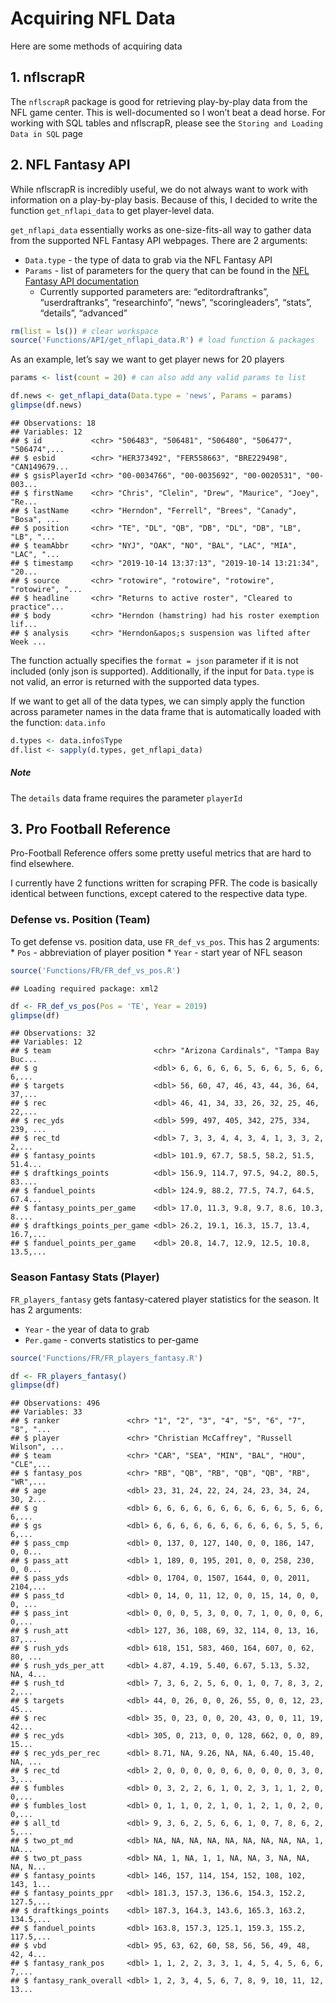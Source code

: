 Acquiring NFL Data
================

Here are some methods of acquiring data

## 1\. nflscrapR

The `nflscrapR` package is good for retrieving play-by-play data from
the NFL game center. This is well-documented so I won’t beat a dead
horse. For working with SQL tables and nflscrapR, please see the
`Storing and Loading Data in SQL` page

## 2\. NFL Fantasy API

While nflscrapR is incredibly useful, we do not always want to work with
information on a play-by-play basis. Because of this, I decided to write
the function `get_nflapi_data` to get player-level data.

`get_nflapi_data` essentially works as one-size-fits-all way to gather
data from the supported NFL Fantasy API webpages. There are 2 arguments:

  - `Data.type` - the type of data to grab via the NFL Fantasy API
  - `Params` - list of parameters for the query that can be found in the
    [NFL Fantasy API documentation](https://api.fantasy.nfl.com/v1/docs)
      - Currently supported parameters are: “editordraftranks”,
        “userdraftranks”, “researchinfo”, “news”, “scoringleaders”,
        “stats”, “details”, “advanced”

<!-- end list -->

``` r
rm(list = ls()) # clear workspace
source('Functions/API/get_nflapi_data.R') # load function & packages
```

As an example, let’s say we want to get player news for 20 players

``` r
params <- list(count = 20) # can also add any valid params to list

df.news <- get_nflapi_data(Data.type = 'news', Params = params)
glimpse(df.news)
```

    ## Observations: 18
    ## Variables: 12
    ## $ id           <chr> "506483", "506481", "506480", "506477", "506474",...
    ## $ esbid        <chr> "HER373492", "FER558663", "BRE229498", "CAN149679...
    ## $ gsisPlayerId <chr> "00-0034766", "00-0035692", "00-0020531", "00-003...
    ## $ firstName    <chr> "Chris", "Clelin", "Drew", "Maurice", "Joey", "Re...
    ## $ lastName     <chr> "Herndon", "Ferrell", "Brees", "Canady", "Bosa", ...
    ## $ position     <chr> "TE", "DL", "QB", "DB", "DL", "DB", "LB", "LB", "...
    ## $ teamAbbr     <chr> "NYJ", "OAK", "NO", "BAL", "LAC", "MIA", "LAC", "...
    ## $ timestamp    <chr> "2019-10-14 13:37:13", "2019-10-14 13:21:34", "20...
    ## $ source       <chr> "rotowire", "rotowire", "rotowire", "rotowire", "...
    ## $ headline     <chr> "Returns to active roster", "Cleared to practice"...
    ## $ body         <chr> "Herndon (hamstring) had his roster exemption lif...
    ## $ analysis     <chr> "Herndon&apos;s suspension was lifted after Week ...

The function actually specifies the `format = json` parameter if it is
not included (only json is supported). Additionally, if the input for
`Data.type` is not valid, an error is returned with the supported data
types.

If we want to get all of the data types, we can simply apply the
function across parameter names in the data frame that is automatically
loaded with the function: `data.info`

``` r
d.types <- data.info$Type
df.list <- sapply(d.types, get_nflapi_data)
```

##### Note

The `details` data frame requires the parameter `playerId`

## 3\. Pro Football Reference

Pro-Football Reference offers some pretty useful metrics that are hard
to find elsewhere.

I currently have 2 functions written for scraping PFR. The code is
basically identical between functions, except catered to the respective
data type.

### Defense vs. Position (Team)

To get defense vs. position data, use `FR_def_vs_pos`. This has 2
arguments: \* `Pos` - abbreviation of player position \* `Year` - start
year of NFL season

``` r
source('Functions/FR/FR_def_vs_pos.R')
```

    ## Loading required package: xml2

``` r
df <- FR_def_vs_pos(Pos = 'TE', Year = 2019)
glimpse(df)
```

    ## Observations: 32
    ## Variables: 12
    ## $ team                       <chr> "Arizona Cardinals", "Tampa Bay Buc...
    ## $ g                          <dbl> 6, 6, 6, 6, 6, 5, 6, 6, 5, 6, 6, 6,...
    ## $ targets                    <dbl> 56, 60, 47, 46, 43, 44, 36, 64, 37,...
    ## $ rec                        <dbl> 46, 41, 34, 33, 26, 32, 25, 46, 22,...
    ## $ rec_yds                    <dbl> 599, 497, 405, 342, 275, 334, 239, ...
    ## $ rec_td                     <dbl> 7, 3, 3, 4, 4, 3, 4, 1, 3, 3, 2, 2,...
    ## $ fantasy_points             <dbl> 101.9, 67.7, 58.5, 58.2, 51.5, 51.4...
    ## $ draftkings_points          <dbl> 156.9, 114.7, 97.5, 94.2, 80.5, 83....
    ## $ fanduel_points             <dbl> 124.9, 88.2, 77.5, 74.7, 64.5, 67.4...
    ## $ fantasy_points_per_game    <dbl> 17.0, 11.3, 9.8, 9.7, 8.6, 10.3, 8....
    ## $ draftkings_points_per_game <dbl> 26.2, 19.1, 16.3, 15.7, 13.4, 16.7,...
    ## $ fanduel_points_per_game    <dbl> 20.8, 14.7, 12.9, 12.5, 10.8, 13.5,...

### Season Fantasy Stats (Player)

`FR_players_fantasy` gets fantasy-catered player statistics for the
season. It has 2 arguments:

  - `Year` - the year of data to grab
  - `Per.game` - converts statistics to per-game

<!-- end list -->

``` r
source('Functions/FR/FR_players_fantasy.R')

df <- FR_players_fantasy()
glimpse(df)
```

    ## Observations: 496
    ## Variables: 33
    ## $ ranker               <chr> "1", "2", "3", "4", "5", "6", "7", "8", "...
    ## $ player               <chr> "Christian McCaffrey", "Russell Wilson", ...
    ## $ team                 <chr> "CAR", "SEA", "MIN", "BAL", "HOU", "CLE",...
    ## $ fantasy_pos          <chr> "RB", "QB", "RB", "QB", "QB", "RB", "WR",...
    ## $ age                  <dbl> 23, 31, 24, 22, 24, 24, 23, 34, 24, 30, 2...
    ## $ g                    <dbl> 6, 6, 6, 6, 6, 6, 6, 6, 6, 6, 5, 6, 6, 6,...
    ## $ gs                   <dbl> 6, 6, 6, 6, 6, 6, 6, 6, 6, 6, 5, 5, 6, 6,...
    ## $ pass_cmp             <dbl> 0, 137, 0, 127, 140, 0, 0, 186, 147, 0, 0...
    ## $ pass_att             <dbl> 1, 189, 0, 195, 201, 0, 0, 258, 230, 0, 0...
    ## $ pass_yds             <dbl> 0, 1704, 0, 1507, 1644, 0, 0, 2011, 2104,...
    ## $ pass_td              <dbl> 0, 14, 0, 11, 12, 0, 0, 15, 14, 0, 0, 0, ...
    ## $ pass_int             <dbl> 0, 0, 0, 5, 3, 0, 0, 7, 1, 0, 0, 0, 6, 0,...
    ## $ rush_att             <dbl> 127, 36, 108, 69, 32, 114, 0, 13, 16, 87,...
    ## $ rush_yds             <dbl> 618, 151, 583, 460, 164, 607, 0, 62, 80, ...
    ## $ rush_yds_per_att     <dbl> 4.87, 4.19, 5.40, 6.67, 5.13, 5.32, NA, 4...
    ## $ rush_td              <dbl> 7, 3, 6, 2, 5, 6, 0, 1, 0, 7, 8, 3, 2, 2,...
    ## $ targets              <dbl> 44, 0, 26, 0, 0, 26, 55, 0, 0, 12, 23, 45...
    ## $ rec                  <dbl> 35, 0, 23, 0, 0, 20, 43, 0, 0, 11, 19, 42...
    ## $ rec_yds              <dbl> 305, 0, 213, 0, 0, 128, 662, 0, 0, 89, 15...
    ## $ rec_yds_per_rec      <dbl> 8.71, NA, 9.26, NA, NA, 6.40, 15.40, NA, ...
    ## $ rec_td               <dbl> 2, 0, 0, 0, 0, 0, 6, 0, 0, 0, 0, 3, 0, 3,...
    ## $ fumbles              <dbl> 0, 3, 2, 2, 6, 1, 0, 2, 3, 1, 1, 2, 0, 0,...
    ## $ fumbles_lost         <dbl> 0, 1, 1, 0, 2, 1, 0, 1, 2, 1, 0, 2, 0, 0,...
    ## $ all_td               <dbl> 9, 3, 6, 2, 5, 6, 6, 1, 0, 7, 8, 6, 2, 5,...
    ## $ two_pt_md            <dbl> NA, NA, NA, NA, NA, NA, NA, NA, NA, 1, NA...
    ## $ two_pt_pass          <dbl> NA, 1, NA, 1, 1, NA, NA, 3, NA, NA, NA, N...
    ## $ fantasy_points       <dbl> 146, 157, 114, 154, 152, 108, 102, 143, 1...
    ## $ fantasy_points_ppr   <dbl> 181.3, 157.3, 136.6, 154.3, 152.2, 127.5,...
    ## $ draftkings_points    <dbl> 187.3, 164.3, 143.6, 165.3, 163.2, 134.5,...
    ## $ fanduel_points       <dbl> 163.8, 157.3, 125.1, 159.3, 155.2, 117.5,...
    ## $ vbd                  <dbl> 95, 63, 62, 60, 58, 56, 56, 49, 48, 42, 4...
    ## $ fantasy_rank_pos     <dbl> 1, 1, 2, 2, 3, 3, 1, 4, 5, 4, 5, 6, 6, 7,...
    ## $ fantasy_rank_overall <dbl> 1, 2, 3, 4, 5, 6, 7, 8, 9, 10, 11, 12, 13...

